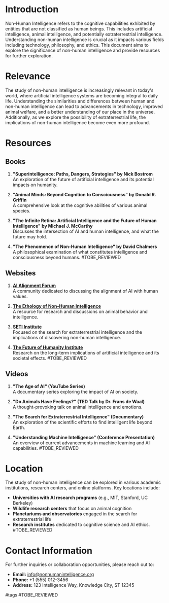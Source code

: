 # Introduction

Non-Human Intelligence refers to the cognitive capabilities exhibited by entities that are not classified as human beings. This includes artificial intelligence, animal intelligence, and potentially extraterrestrial intelligence. Understanding non-human intelligence is crucial as it impacts various fields including technology, philosophy, and ethics. This document aims to explore the significance of non-human intelligence and provide resources for further exploration.

# Relevance

The study of non-human intelligence is increasingly relevant in today's world, where artificial intelligence systems are becoming integral to daily life. Understanding the similarities and differences between human and non-human intelligence can lead to advancements in technology, improved animal welfare, and a better understanding of our place in the universe. Additionally, as we explore the possibility of extraterrestrial life, the implications of non-human intelligence become even more profound.

# Resources

## Books

1. **"Superintelligence: Paths, Dangers, Strategies" by Nick Bostrom**  
   An exploration of the future of artificial intelligence and its potential impacts on humanity.

2. **"Animal Minds: Beyond Cognition to Consciousness" by Donald R. Griffin**  
   A comprehensive look at the cognitive abilities of various animal species.

3. **"The Infinite Retina: Artificial Intelligence and the Future of Human Intelligence" by Michael J. McCarthy**  
   Discusses the intersection of AI and human intelligence, and what the future may hold.

4. **"The Phenomenon of Non-Human Intelligence" by David Chalmers**  
   A philosophical examination of what constitutes intelligence and consciousness beyond humans. #TOBE_REVIEWED

## Websites

1. **[AI Alignment Forum](https://alignmentforum.org)**  
   A community dedicated to discussing the alignment of AI with human values.

2. **[The Ethology of Non-Human Intelligence](https://www.ethology.org)**  
   A resource for research and discussions on animal behavior and intelligence.

3. **[SETI Institute](https://www.seti.org)**  
   Focused on the search for extraterrestrial intelligence and the implications of discovering non-human intelligence.

4. **[The Future of Humanity Institute](https://www.fhi.ox.ac.uk)**  
   Research on the long-term implications of artificial intelligence and its societal effects. #TOBE_REVIEWED

## Videos

1. **"The Age of AI" (YouTube Series)**  
   A documentary series exploring the impact of AI on society.

2. **"Do Animals Have Feelings?" (TED Talk by Dr. Frans de Waal)**  
   A thought-provoking talk on animal intelligence and emotions.

3. **"The Search for Extraterrestrial Intelligence" (Documentary)**  
   An exploration of the scientific efforts to find intelligent life beyond Earth.

4. **"Understanding Machine Intelligence" (Conference Presentation)**  
   An overview of current advancements in machine learning and AI capabilities. #TOBE_REVIEWED

# Location

The study of non-human intelligence can be explored in various academic institutions, research centers, and online platforms. Key locations include:

- **Universities with AI research programs** (e.g., MIT, Stanford, UC Berkeley)
- **Wildlife research centers** that focus on animal cognition
- **Planetariums and observatories** engaged in the search for extraterrestrial life
- **Research institutes** dedicated to cognitive science and AI ethics. #TOBE_REVIEWED

# Contact Information

For further inquiries or collaboration opportunities, please reach out to:

- **Email:** info@nonhumanintelligence.org
- **Phone:** +1 (555) 012-3456
- **Address:** 123 Intelligence Way, Knowledge City, ST 12345

#tags 
#TOBE_REVIEWED
